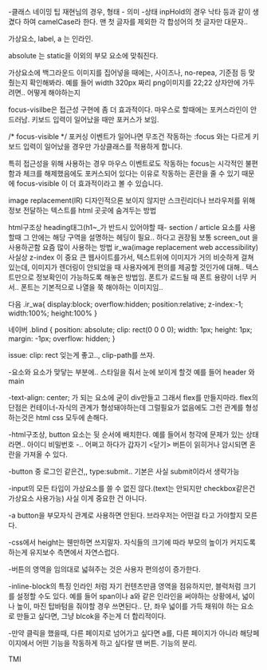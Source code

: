

-클래스 네이밍 팁 재현님의 경우, 형태 - 의미 -상태  inpHold의 경우 낙타 등과 같이 생겼다 하여 camelCase라 한다. 맨 첫 글자를 제외한 각 합성어의 첫 글자만 대문자.. 

가상요소, label, a 는 인라인.

absolute 는 static을 이외의 부모 요소에 맞춰진다.

가상요소에 백그라운드 이미지를 집어넣을 때에는, 사이즈나, no-repea, 기준점 등 맞췄는지 확인해봐라. 예를 들어 width 320px 짜리 png이미지를 22;22 상자안에 가두려면.. 어떻게 해야하는지

focus-visilbe은 접근성 구현에 좀 더 효과적이다. 마우스로 할때에는 포커스라인이 안드러남. 키보드 입력이 일어났을 때만 포커스가 보임.

/* focus-visible */
포커싱 이벤트가 일어나면 무조건 작동하는 :focus 와는 다르게 키보드 입력이 일어났을 경우만 가상클래스를 적용하게 합니다.

특히 접근성을 위해 사용하는 경우 마우스 이벤트로도 작동하는 focus는 시각적인 불편함과 체크를 해제했음에도 포커스되어 있다는 이유로 작동하는 혼란을 줄 수 있기 때문에 focus-visible 이 더 효과적이라고 볼 수 있습니다.

image replacement(IR) 디자인적으론 보이지 않지만 스크린리더나 브라우저를 위해 정보 전달하는 텍스트를 html 곳곳에 숨겨두는 방법

html구조상 heading태그(h1~_가 반드시 있어야할 때- section / article 요소를 사용할때 그 안에는 해당 구역을 설명하는 헤딩이 필요.. 하다고 권장됨 보통 screen_out 을 사용하곤함
요즘 많이 사용하는 방법 ir_wa(image replacement web accessibility) 사실상 z-index 이 중요
큰 웹사이트를가서, 텍스트위에 이미지가 거의 비슷하게 걸쳐있는데, 이미지가 렌더링이 안되었을 때 사용자에게 편의를 제공할 것인가에 대해.. 텍스트만으로 정보확인이 가능하도록 해놓은 방법임. 폰트가 로드될 때 폰트 용량이 너무 커서.. 폰트는 기본적으로 나열을 쭉 해야하는 이미지임.. 

다음
.ir_wa{
	display:block;
	overflow:hidden;
	position:relative;
	z-index:-1;
	width:100%;
	height:100%
}

네이버
.blind {
	position: absolute;
	clip: rect(0 0 0 0);
	width: 1px;
	height: 1px;
	margin: -1px;
	overflow: hidden;
}

issue: clip: rect 잊는게 좋고.., clip-path를 쓰자.


-요소와 요소가 맞닿는 부분에.. 스타일을 줘서 눈에 보이게 할것
예를 들어 header 와 main

-text-align: center; 가 되는 요소에 굳이 div만들고 그래서 flex를 만들지마라. flex의 단점은 컨테이너-자식의 관계가 형성돼야하는데 그럴필요가 없음에도 그런 관계를 형성하는것은 html css 모두에 손해다.

-html구조상, button 요소는 뒷 순서에 배치한다. 예를 들어서 청각에 문제가 있는 상태라면.. 아이디 비밀번호 -.. 어쩌고 하다가 갑자기 <닫기> 버튼이 읽히거나 암시되면 혼란을 가져올 수 있다.

-button 중 로그인 같은건,, type:submit.. 기본은 사실 submit이라서 생략가능

-input의 모든 타입이 가상요소를 쓸 수 없진 않다.(text는 안되지만 checkbox같은건 가상요소 사용가능) 사실 이게 중요한 건 아니다.

-a button을 부모자식 관계로 사용하면 안된다. 브라우저는 어떤걸 타고 가야할지 모른다.

-css에서 height는 웬만하면 쓰지말자. 자식들의 크기에 따라 부모의 높이가 커지도록 하는게 유지보수 측면에서 자연스럽다.

-버튼의 영역을 임의대로 넓혀주는 것은 사용자 편의성이 증가한다.

-inline-block의 특징 인라인 처럼 자기 컨텐츠만큼 영역을 점유하지만, 블럭처럼 크기를 설정할 수도 있다. 예를 들어 span이나 a와 같은 인라인을 써야하는 상황에서, 넓이나 높이, 마진 탑바텀을 줘야할 경우 쓰면된다.. 단, 좌우 넓이를 가득 채워야 하는 요소로 만들고 싶다면, 그냥 blcok을 주는게 더 합리적이다. 

-만약 클릭을 했을때, 다른 페이지로 넘어가고 싶다면 a를, 다른 페이지가 아니라 해당페이지에서 어떤 기능을 작동하게 하고 싶다랄 땐 버튼. 기능의 분리.

TMI



